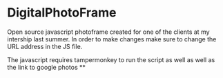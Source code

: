 # DigitalPhotoFrame

Open source javascript photoframe created for one of the clients at my intership last summer. In order to make changes make sure to change the URL address in the JS file.

The javascript requires tampermonkey to run the script as well as well as the link to google photos **
